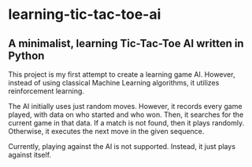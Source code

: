# learning-tic-tac-toe-ai
## A minimalist, learning Tic-Tac-Toe AI written in Python

This project is my first attempt to create a learning game AI.
However, instead of using classical Machine Learning algorithms, it utilizes reinforcement learning.

The AI initially uses just random moves. However, it records every game played, with data on who started and who won.
Then, it searches for the current game in that data. If a match is not found, then it plays randomly.
Otherwise, it executes the next move in the given sequence.

Currently, playing against the AI is not supported. Instead, it just plays against itself.
